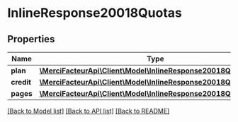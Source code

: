 # InlineResponse20018Quotas

## Properties

| Name       | Type                                                                                             | Description | Notes      |
| ---------- | ------------------------------------------------------------------------------------------------ | ----------- | ---------- |
| **plan**   | [**\MerciFacteurApi\Client\Model\InlineResponse20018QuotasPlan**](InlineResponse20018QuotasPlan.md)     |             | [optional] |
| **credit** | [**\MerciFacteurApi\Client\Model\InlineResponse20018QuotasCredit**](InlineResponse20018QuotasCredit.md) |             | [optional] |
| **pages**  | [**\MerciFacteurApi\Client\Model\InlineResponse20018QuotasPages**](InlineResponse20018QuotasPages.md)   |             | [optional] |

[[Back to Model list]](../../README.md#documentation-for-models) [[Back to API list]](../../README.md#documentation-for-api-endpoints) [[Back to README]](../../README.md)
